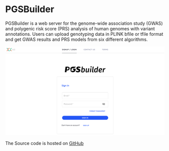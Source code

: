 # PGSBuilder

PGSBuilder is a web server for the genome-wide association study (GWAS) and polygenic risk score (PRS) analysis of human genomes with variant annotations. Users can upload genotyping data in PLINK bfile or tfile format and get GWAS results and PRS models from six different algorithms.

![home page](images/home_page.png)

The Source code is hosted on [GitHub](https://github.com/ailabstw/PGSBuilder)